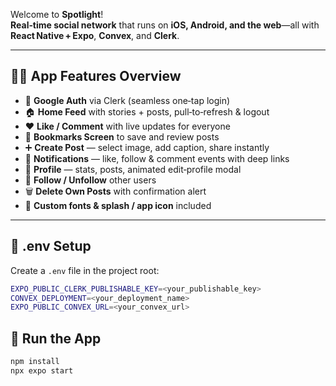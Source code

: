 Welcome to **Spotlight**!  
**Real‑time social network** that runs on **iOS, Android, and the web**—all with **React Native + Expo**, **Convex**, and **Clerk**.

---

## 🧑‍🍳 App Features Overview

- 🔐 **Google Auth** via Clerk (seamless one‑tap login)
- 🏠 **Home Feed** with stories + posts, pull‑to‑refresh & logout
- ❤️ **Like / Comment** with live updates for everyone
- 📑 **Bookmarks Screen** to save and review posts
- ➕ **Create Post** — select image, add caption, share instantly
- 🔔 **Notifications** — like, follow & comment events with deep links
- 👤 **Profile** — stats, posts, animated edit‑profile modal
- 🔄 **Follow / Unfollow** other users
- 🗑️ **Delete Own Posts** with confirmation alert
- 🎨 **Custom fonts & splash / app icon** included

---

## 📁 .env Setup

Create a `.env` file in the project root:

```bash
EXPO_PUBLIC_CLERK_PUBLISHABLE_KEY=<your_publishable_key>
CONVEX_DEPLOYMENT=<your_deployment_name>
EXPO_PUBLIC_CONVEX_URL=<your_convex_url>
```

## 📱 Run the App

```bash
npm install
npx expo start
```
